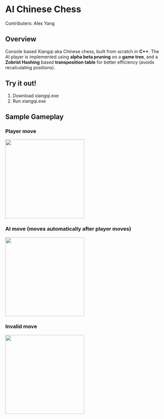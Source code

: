 # AI Chinese Chess
Contributers: Alex Yang <br>
## Overview
Console based Xiangqi aka Chinese chess, built from scratch in **C++**. The AI player is implemented using **alpha beta pruning** on a **game tree**, and a **Zobrist Hashing** based **transposition table** for better efficiency (avoids recalculating positions).
## Try it out!
1. Download xiangqi.exe
2. Run xiangqi.exe
## Sample Gameplay
### Player move
<img src="https://github.com/DatProJack/chinese-chess/assets/32620988/bb4b79e5-223a-4400-a995-a734267488b7" width="250" height="250">

### AI move (moves automatically after player moves)
<img src="https://github.com/DatProJack/chinese-chess/assets/32620988/f34e7130-974e-4982-b163-8f24f7412c9d" width="250" height="250">

### Invalid move
<img src="https://github.com/DatProJack/chinese-chess/assets/32620988/b845880d-886d-4741-8e6f-bd177a698ad8" width="250" height="250">
